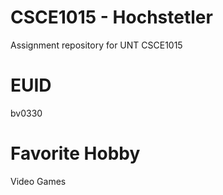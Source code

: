 # CSCE1015 - Hochstetler
Assignment repository for UNT CSCE1015
# EUID
bv0330
# Favorite Hobby
Video Games
